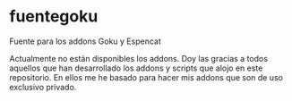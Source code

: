 # fuentegoku
Fuente para los addons Goku y Espencat

Actualmente no están disponibles los addons.
Doy las gracias a todos aquellos que han desarrollado los addons y scripts que alojo en este repositorio.
En ellos me he basado para hacer mis addons que son de uso exclusivo privado.
